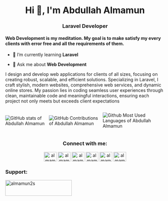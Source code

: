 <h1 align="center">Hi 👋, I'm Abdullah Almamun</h1>
<h3 align="center">Laravel Developer</h3>

<h4>Web Development is my meditation. My goal is to make satisfy my every clients with error free and all the requirements of them.</h4>

- 🌱 I’m currently learning **Laravel**

- 💬 Ask me about **Web Development**


<p>I design and develop web applications for clients of all sizes, focusing on creating robust, scalable, and efficient solutions. Specializing in Laravel, I craft stylish, modern websites, comprehensive web services, and dynamic online stores. My passion lies in coding seamless user experiences through clean, maintainable code and meaningful interactions, ensuring each project not only meets but exceeds client expectations</p>

<div style="display:flex;align-items:center;gap:5px;">
<div>

![GitHub stats of Abdullah Almamun](https://github-readme-stats.vercel.app/api?username=almamun2s&theme=shadow_green&show_icons=true)
</div>

<div>

![GitHub Contributions of Abdullah Almamun](https://github-readme-streak-stats.herokuapp.com/?user=almamun2s&theme=shadow_green)
</div>

<div style="height:100%">

![Github Most Used Languages of Abdullah Almamun](https://github-readme-stats.vercel.app/api/top-langs?username=almamun2s&layout=compact&langs_count=8&theme=shadow_green)
</div>
</div>



<h3 align="center">Connect with me:</h3>
<p align="center">
<a href="https://twitter.com/almamun2s" target="blank"><img align="center" src="https://raw.githubusercontent.com/rahuldkjain/github-profile-readme-generator/master/src/images/icons/Social/twitter.svg" alt="almamun2s" height="30" width="40" /></a>
<a href="https://linkedin.com/in/almamun2s" target="blank"><img align="center" src="https://raw.githubusercontent.com/rahuldkjain/github-profile-readme-generator/master/src/images/icons/Social/linked-in-alt.svg" alt="almamun2s" height="30" width="40" /></a>
<a href="https://fb.com/almamun2s" target="blank"><img align="center" src="https://raw.githubusercontent.com/rahuldkjain/github-profile-readme-generator/master/src/images/icons/Social/facebook.svg" alt="almamun2s" height="30" width="40" /></a>
<a href="https://instagram.com/almamun2s" target="blank"><img align="center" src="https://raw.githubusercontent.com/rahuldkjain/github-profile-readme-generator/master/src/images/icons/Social/instagram.svg" alt="almamun2s" height="30" width="40" /></a>
<a href="https://wa.me/+8801909077868" target="blank"><img align="center" src="https://raw.githubusercontent.com/rahuldkjain/github-profile-readme-generator/master/src/images/icons/Social/whatsapp.svg" alt="almamun2s" height="30" width="40" /></a>
<a href="https://join.skype.com/invite/wVeQz3eJd7ZJ" target="blank"><img align="center" src="https://raw.githubusercontent.com/rahuldkjain/github-profile-readme-generator/master/src/images/icons/Social/skype.svg" alt="almamun2s" height="30" width="40" /></a>
</p>

<h3 align="left">Support:</h3>
<p><a href="https://www.buymeacoffee.com/almamun2s"> <img align="left" src="https://cdn.buymeacoffee.com/buttons/v2/default-yellow.png" height="50" width="210" alt="almamun2s" /></a></p><br><br>

